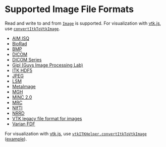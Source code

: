 # Supported Image File Formats

Read and write to and from [`Image`](/typescript/interface_types/Image.html) is supported. For visualization with [vtk.js](https://kitware.github.io/vtk-js/index.html), use [`convertItkToVtkImage`](https://kitware.github.io/vtk-js/api/Common_DataModel_ITKHelper.html).

- [AIM,ISQ](https://www.scanco.ch/en/support/customer-login/faq-customers/faq-customers-import-export.html)
- [BioRad](https://www.bio-rad.com/)
- [BMP](https://en.wikipedia.org/wiki/BMP_file_format)
- [DICOM](https://dicom.nema.org/)
- [DICOM Series](https://dicom.nema.org/)
- [Gipl (Guys Image Processing Lab)](https://www.ncbi.nlm.nih.gov/pubmed/12956259)
- [ITK HDF5](https://support.hdfgroup.org/HDF5/)
- [JPEG](https://en.wikipedia.org/wiki/JPEG_File_Interchange_Format)
- [LSM](https://www.openwetware.org/wiki/Dissecting_LSM_files)
- [MetaImage](https://itk.org/Wiki/ITK/MetaIO/Documentation)
- [MGH](https://surfer.nmr.mgh.harvard.edu/fswiki/FsTutorial/MghFormat)
- [MINC 2.0](https://en.wikibooks.org/wiki/MINC/SoftwareDevelopment/MINC2.0_File_Format_Reference)
- [MRC](http://www.ccpem.ac.uk/mrc_format/mrc_format.php)
- [NIfTI](https://nifti.nimh.nih.gov/nifti-1)
- [NRRD](http://teem.sourceforge.net/nrrd/format.html)
- [VTK legacy file format for images](https://www.vtk.org/VTK/img/file-formats.pdf)
- [Varian FDF](https://github.com/InsightSoftwareConsortium/ITKIOFDF)

For visualization with [vtk.js](https://kitware.github.io/vtk-js/index.html), use [`vtkITKHelper.convertItkToVtkImage`](https://kitware.github.io/vtk-js/api/Common_DataModel_ITKHelper.html) ([example](https://kitware.github.io/vtk-js/examples/ItkWasmVolume.html)).